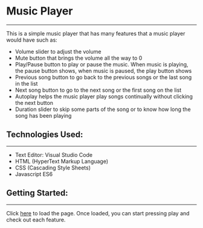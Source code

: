 # Music Player

---

This is a simple music player that has many features that a music player would have such as:

- Volume slider to adjust the volume
- Mute button that brings the volume all the way to 0
- Play/Pause button to play or pause the music. When music is playing, the pause button shows, when music is paused, the play button shows
- Previous song button to go back to the previous songs or the last song in the list
- Next song button to go to the next song or the first song on the list
- Autoplay helps the music player play songs continually without clicking the next button
- Duration slider to skip some parts of the song or to know how long the song has been playing

## Technologies Used:

---

- Text Editor: Visual Studio Code
- HTML (HyperText Markup Language)
- CSS (Cascading Style Sheets)
- Javascript ES6

## Getting Started:

---

Click [here](https://patriziadeleon.github.io/music-player/) to load the page. Once loaded, you can start pressing play and check out each feature.
